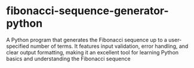 # fibonacci-sequence-generator-python
A Python program that generates the Fibonacci sequence up to a user-specified number of terms. It features input validation, error handling, and clear output formatting, making it an excellent tool for learning Python basics and understanding the Fibonacci sequence
